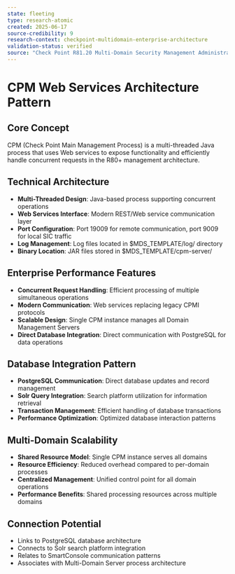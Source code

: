```yaml
---
state: fleeting
type: research-atomic
created: 2025-06-17
source-credibility: 9
research-context: checkpoint-multidomain-enterprise-architecture
validation-status: verified
source: "Check Point R81.20 Multi-Domain Security Management Administration Guide"
---
```


# CPM Web Services Architecture Pattern

## Core Concept
CPM (Check Point Main Management Process) is a multi-threaded Java process that uses Web services to expose functionality and efficiently handle concurrent requests in the R80+ management architecture.

## Technical Architecture
- **Multi-Threaded Design**: Java-based process supporting concurrent operations
- **Web Services Interface**: Modern REST/Web service communication layer
- **Port Configuration**: Port 19009 for remote communication, port 9009 for local SIC traffic
- **Log Management**: Log files located in $MDS_TEMPLATE/log/ directory
- **Binary Location**: JAR files stored in $MDS_TEMPLATE/cpm-server/

## Enterprise Performance Features
- **Concurrent Request Handling**: Efficient processing of multiple simultaneous operations
- **Modern Communication**: Web services replacing legacy CPMI protocols
- **Scalable Design**: Single CPM instance manages all Domain Management Servers
- **Direct Database Integration**: Direct communication with PostgreSQL for data operations

## Database Integration Pattern
- **PostgreSQL Communication**: Direct database updates and record management
- **Solr Query Integration**: Search platform utilization for information retrieval
- **Transaction Management**: Efficient handling of database transactions
- **Performance Optimization**: Optimized database interaction patterns

## Multi-Domain Scalability
- **Shared Resource Model**: Single CPM instance serves all domains
- **Resource Efficiency**: Reduced overhead compared to per-domain processes
- **Centralized Management**: Unified control point for all domain operations
- **Performance Benefits**: Shared processing resources across multiple domains

## Connection Potential
- Links to PostgreSQL database architecture
- Connects to Solr search platform integration
- Relates to SmartConsole communication patterns
- Associates with Multi-Domain Server process architecture